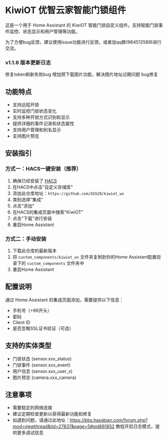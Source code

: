 # KiwiOT 优智云家智能门锁组件

这是一个用于 Home Assistant 的 KiwiOT 智能门锁自定义组件。支持智能门锁事件监控、状态显示和用户管理等功能。

为了方便bug反馈，建议使用issue功能进行反馈。或者加qq群(964512589)进行交流。

### v1.1.6 版本更新日志
修复token刷新失败bug
增加预下载图片功能，解决图片地址过期问题
bug修复

## 功能特点
- 支持远程开锁
- 实时监控门锁状态变化
- 支持多种开锁方式识别和显示
- 提供详细的事件记录和状态属性
- 支持用户管理和别名显示
- 支持图片预览

## 安装指引

### 方式一：HACS一键安装（推荐）
1. 确保已经安装了 [HACS](https://hacs.xyz/)
2. 在HACS中点击"自定义存储库"
3. 添加此仓库地址：`https://github.com/XG520/kiwiot_ws`
4. 类别选择"集成"
5. 点击"添加"
6. 在HACS的集成页面中搜索"KiwiOT"
7. 点击"下载"进行安装
8. 重启Home Assistant

### 方式二：手动安装
1. 下载此仓库的最新版本
2. 将 `custom_components/kiwiot_ws` 文件夹复制到你的Home Assistant配置目录下的 `custom_components` 文件夹中
3. 重启Home Assistant

## 配置说明

通过 Home Assistant 的集成页面添加，需要提供以下信息：
- 手机号（+86开头）
- 密码
- Client ID
- 是否忽略SSL证书验证（可选）

## 支持的实体类型

- 门锁状态 (sensor.xxx_status)
- 门锁事件 (sensor.xxx_event)
- 用户信息 (sensor.xxx_user_x)
- 图片预览 (camera.xxx_camera)

## 注意事项

- 需要稳定的网络连接
- 建议定期检查更新以获得最新功能和修复
- 如遇到问题，请通过此地址：https://bbs.hassbian.com/forum.php?mod=viewthread&tid=27837&page=5#pid661852 教程开启日志模式，提供更多调试信息